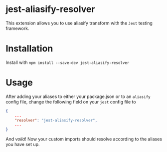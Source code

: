 # jest-aliasify-resolver

This extension allows you to use aliasify transform with the `Jest` testing framework.

# Installation
Install with `npm install --save-dev jest-aliasify-resolver`

# Usage
After adding your aliases to either your package.json or to an `aliasify` config file, change the following field on your `jest` config file to
```json
{
    ...
    "resolver": "jest-aliasify-resolver",
    ...
}
```

And _voilá_! Now your custom imports should resolve according to the aliases you have set up.